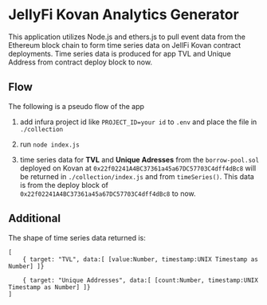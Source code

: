# JellyFi Kovan Analytics Generator

This application utilizes Node.js and ethers.js to pull event data from the Ethereum block chain to form time series data on JellFi Kovan contract deployments. Time series data is produced for app TVL and Unique Address from contract deploy block to now.

## Flow

The following is a pseudo flow of the app

1. add infura project id like `PROJECT_ID=your id` to `.env` and place the file in `./collection`

2. run `node index.js`

3. time series data for **TVL** and **Unique Adresses** from the `borrow-pool.sol` deployed on Kovan at `0x22f02241A4BC37361a45a67DC57703C4dff4dBc8` will be returned in `./collection/index.js` and from `timeSeries()`. This data is from the deploy block of `0x22f02241A4BC37361a45a67DC57703C4dff4dBc8` to now.

## Additional

The shape of time series data returned is:

```
[
    { target: "TVL", data:[ [value:Number, timestamp:UNIX Timestamp as Number] ]}

    { target: "Unique Addresses", data:[ [count:Number, timestamp:UNIX Timestamp as Number] ]}
]
```
